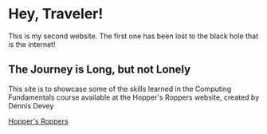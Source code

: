 <html>
<body>

<h1>Hey, Traveler!</h1>

<p>This is my second website. The first one has been lost to the black hole that is the internet!</p>
  
<h2>The Journey is Long, but not Lonely</h2>
  
<p>This site is to showcase some of the skills learned in the Computing Fundamentals course available at the Hopper's Roppers website, created by Dennis Devey</p>
<a href="https://www.roppers.org/">Hopper's Roppers</a>
</body>
</html>
